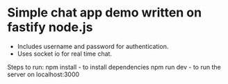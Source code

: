 # Simple chat app demo written on fastify node.js

* Includes username and password for authentication.
* Uses socket io for real time chat.

Steps to run:
npm install - to install dependencies
npm run dev - to run the server on localhost:3000